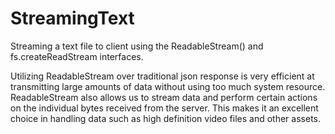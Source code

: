 # StreamingText

Streaming a text file to client using the ReadableStream() and fs.createReadStream interfaces.

Utilizing ReadableStream over traditional json response is very efficient at transmitting large amounts of data without using too much system resource. ReadableStream also allows us to stream data and perform certain actions on the individual bytes received from the server. This makes it an excellent choice in handling data such as high definition video files and other assets.
